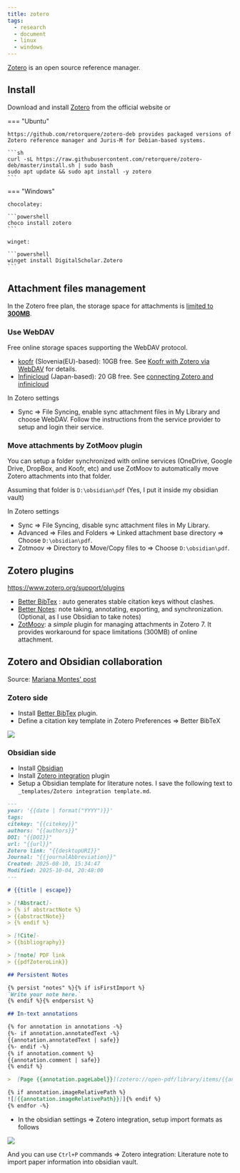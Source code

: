 ```yaml
---
title: zotero
tags:
  - research
  - document
  - linux
  - windows
---
```


[Zotero](https://www.zotero.org/) is an open source reference manager.

## Install

Download and install [Zotero](https://www.zotero.org/) from the official website or

=== "Ubuntu"

    https://github.com/retorquere/zotero-deb provides packaged versions of Zotero reference manager and Juris-M for Debian-based systems.

    ```sh
    curl -sL https://raw.githubusercontent.com/retorquere/zotero-deb/master/install.sh | sudo bash
    sudo apt update && sudo apt install -y zotero
    ```

=== "Windows"

    chocolatey:

    ```powershell
    choco install zotero
    ```

    winget:

    ```powershell
    winget install DigitalScholar.Zotero
    ```

## Attachment files management

In the Zotero free plan, the storage space for attachments is [limited to **300MB**](https://www.zotero.org/storage).

### Use WebDAV

Free online storage spaces supporting the WebDAV protocol.

- [koofr](https://koofr.eu/) (Slovenia(EU)-based): 10GB free. See [Koofr with Zotero via WebDAV](https://koofr.eu/blog/posts/koofr-with-zotero-via-webdav) for details.
- [Infinicloud](https://infini-cloud.net/en/index.html) (Japan-based): 20 GB free. See [connecting Zotero and infinicloud](https://infini-cloud.net/en/clients_zotero.html)

In Zotero settings
- Sync => File Syncing, enable sync attachment files in My Library and choose WebDAV. Follow the instructions from the service provider to setup and login their service.

### Move attachments by ZotMoov plugin

You can setup a folder synchronized with online services (OneDrive, Google Drive, DropBox, and Koofr, etc) and use ZotMoov to automatically move Zotero attachments into that folder.

Assuming that folder is `D:\obsidian\pdf` (Yes, I put it inside my obsidian vault)

In Zotero settings
- Sync => File Syncing, disable sync attachment files in My Library.
- Advanced => Files and Folders => Linked attachment base directory => Choose `D:\obsidian\pdf`.
- Zotmoov => Directory to Move/Copy files to => Choose `D:\obsidian\pdf`.


## Zotero plugins

https://www.zotero.org/support/plugins

- [Better BibTex](https://retorque.re/zotero-better-bibtex/) : auto generates stable citation keys without clashes.
- [Better Notes](https://github.com/windingwind/zotero-better-notes): note taking, annotating, exporting, and synchronization. (Optional, as I use Obsidian to take notes)
- [ZotMoov](https://github.com/wileyyugioh/zotmoov): a _simple_ plugin for managing attachments in Zotero 7. It provides workaround for space limitations (300MB) of online attachment.


## Zotero and Obsidian collaboration

Source: [Mariana Montes' post](https://www.marianamontes.me/post/obsidian-and-zotero/)

### Zotero side

- Install [Better BibTex](https://github.com/retorquere/zotero-better-bibtex/releases/) plugin.
- Define a citation key template in Zotero Preferences => Better BibTeX

![](https://github.com/user-attachments/assets/1ef648ac-599f-4f67-b1af-42c41244b57d)

### Obsidian side

- Install [Obsidian](https://obsidian.md/)
- Install [Zotero integration](https://github.com/mgmeyers/obsidian-zotero-integration) plugin
- Setup a Obsidian template for literature notes. I save the following text to `_templates/Zotero integration template.md`.

```markdown title="Zotero integration template.md"
---
year: '{{date | format("YYYY")}}'
tags:
citekey: "{{citekey}}"
authors: "{{authors}}"
DOI: "{{DOI}}"
url: "{{url}}"
Zotero link: "{{desktopURI}}"
Journal: "{{journalAbbreviation}}"
Created: 2025-08-10, 15:34:47
Modified: 2025-10-04, 20:48:00
---

# {{title | escape}}

> [!Abstract]-
> {% if abstractNote %}
> {{abstractNote}}
> {% endif %}

> [!Cite]-
> {{bibliography}}

> [!note] PDF link
> {{pdfZoteroLink}}

## Persistent Notes

{% persist "notes" %}{% if isFirstImport %}
`Write your note here.`
{% endif %}{% endpersist %}

## In-text annotations

{% for annotation in annotations -%}
{%- if annotation.annotatedText -%}
{{annotation.annotatedText | safe}}
{%- endif -%}
{% if annotation.comment %}
{{annotation.comment | safe}}
{% endif %}

>  [Page {{annotation.pageLabel}}](zotero://open-pdf/library/items/{{annotation.attachment.itemKey}}?page={{annotation.pageLabel}}&annotation={{annotation.id}})

{% if annotation.imageRelativePath %}
![[{{annotation.imageRelativePath}}]]{% endif %}
{% endfor -%}

```

- In the obsidian settings => Zotero integration, setup import formats as follows

![](https://github.com/user-attachments/assets/deaaf325-3333-443e-9c01-6bc4aa924269)


And you can use `Ctrl+P` commands => Zotero integration: Literature note to import paper information into obsidian vault.
